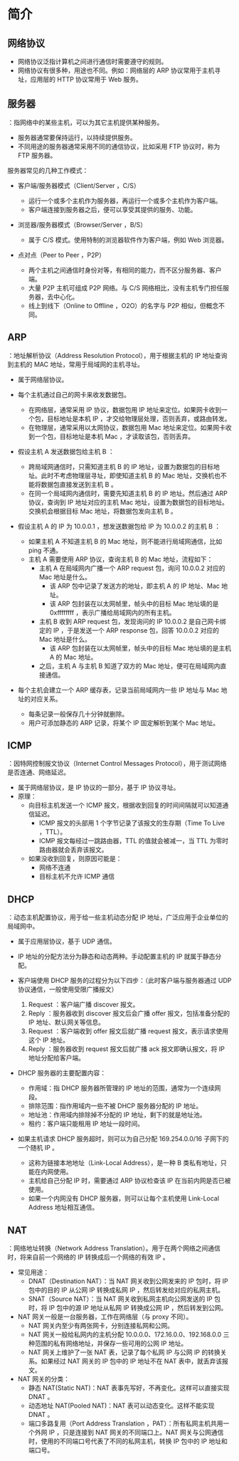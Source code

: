 # 简介

## 网络协议

- 网络协议泛指计算机之间进行通信时需要遵守的规则。
- 网络协议有很多种，用途也不同。例如：网络层的 ARP 协议常用于主机寻址，应用层的 HTTP 协议常用于 Web 服务。

## 服务器

：指网络中的某些主机，可以为其它主机提供某种服务。
- 服务器通常要保持运行，以持续提供服务。
- 不同用途的服务器通常采用不同的通信协议，比如采用 FTP 协议时，称为 FTP 服务器。

服务器常见的几种工作模式：
- 客户端/服务器模式（Client/Server ，C/S）
  - 运行一个或多个主机作为服务器，再运行一个或多个主机作为客户端。
  - 客户端连接到服务器之后，便可以享受其提供的服务、功能。

- 浏览器/服务器模式（Browser/Server ，B/S）
  - 属于 C/S 模式。使用特制的浏览器软件作为客户端，例如 Web 浏览器。

- 点对点（Peer to Peer ，P2P）
  - 两个主机之间通信时身份对等，有相同的能力，而不区分服务器、客户端。
  - 大量 P2P 主机可组成 P2P 网络。与 C/S 网络相比，没有主机专门担任服务器，去中心化。
  - 线上到线下（Online to Offline ，O2O）的名字与 P2P 相似，但概念不同。

## ARP

：地址解析协议（Address Resolution Protocol），用于根据主机的 IP 地址查询到主机的 MAC 地址，常用于局域网的主机寻址。
- 属于网络层协议。

- 每个主机通过自己的网卡来收发数据包。
  - 在网络层，通常采用 IP 协议，数据包用 IP 地址来定位。如果网卡收到一个包，目标地址是本机 IP ，才交给物理层处理，否则丢弃，或路由转发。
  - 在物理层，通常采用以太网协议，数据包用 Mac 地址来定位。如果网卡收到一个包，目标地址是本机 Mac ，才读取该包，否则丢弃。
- 假设主机 A 发送数据包给主机 B ：
  - 跨局域网通信时，只需知道主机 B 的 IP 地址，设置为数据包的目标地址。此时不考虑物理层寻址，即使知道主机 B 的 Mac 地址，交换机也不能将数据包直接发送到主机 B 。
  - 在同一个局域网内通信时，需要先知道主机 B 的 IP 地址。然后通过 ARP 协议，查询到 IP 地址对应的主机 Mac 地址，设置为数据包的目标地址。交换机会根据目标 Mac 地址，将数据包发向主机 B 。

- 假设主机 A 的 IP 为 10.0.0.1 ，想发送数据包给 IP 为 10.0.0.2 的主机 B ：
  - 如果主机 A 不知道主机 B 的 Mac 地址，则不能进行局域网通信，比如 ping 不通。
  - 主机 A 需要使用 ARP 协议，查询主机 B 的 Mac 地址，流程如下：
    - 主机 A 在局域网内广播一个 ARP request 包，询问 10.0.0.2 对应的 Mac 地址是什么。
      - 该 ARP 包中记录了发送方的地址，即主机 A 的 IP 地址、Mac 地址。
      - 该 ARP 包封装在以太网帧里，帧头中的目标 Mac 地址填的是 0xffffffff ，表示广播给局域网内的所有主机。
    - 主机 B 收到 ARP request 包，发现询问的 IP 10.0.0.2 是自己网卡绑定的 IP ，于是发送一个 ARP response 包，回答 10.0.0.2 对应的 Mac 地址是什么。
      - 该 ARP 包封装在以太网帧里，帧头中的目标 Mac 地址填的是主机 A 的 Mac 地址。
    - 之后，主机 A 与主机 B 知道了双方的 Mac 地址，便可在局域网内直接通信。

- 每个主机会建立一个 ARP 缓存表，记录当前局域网内一些 IP 地址与 Mac 地址的对应关系。
  - 每条记录一般保存几十分钟就删除。
  - 用户可添加静态的 ARP 记录，将某个 IP 固定解析到某个 Mac 地址。

## ICMP

：因特网控制报文协议（Internet Control Messages Protocol），用于测试网络是否连通、网络延迟。
- 属于网络层协议，是 IP 协议的一部分，基于 IP 协议寻址。
- 原理：
  - 向目标主机发送一个 ICMP 报文，根据收到回复的时间间隔就可以知道通信延迟。
    - ICMP 报文的头部用 1 个字节记录了该报文的生存期（Time To Live ，TTL）。
    - ICMP 报文每经过一跳路由器，TTL 的值就会被减一，当 TTL 为零时路由器就会丢弃该报文。
  - 如果没收到回复，则原因可能是：
    - 网络不连通
    - 目标主机不允许 ICMP 通信

## DHCP

：动态主机配置协议，用于给一些主机动态分配 IP 地址，广泛应用于企业单位的局域网中。
- 属于应用层协议，基于 UDP 通信。
- IP 地址的分配方法分为静态和动态两种。手动配置主机的 IP 就属于静态分配。
- 客户端使用 DHCP 服务的过程分为以下四步：（此时客户端与服务器通过 UDP 协议通信，一般使用受限广播报文）
  1. Request ：客户端广播 discover 报文。
  2. Reply ：服务器收到 discover 报文后会广播 offer 报文，包括准备分配的 IP 地址、默认网关等信息。
  3. Request ：客户端收到 offer 报文后就广播 request 报文，表示请求使用这个 IP 地址。
  4. Reply ：服务器收到 request 报文后就广播 ack 报文即确认报文，将 IP 地址分配给客户端。
- DHCP 服务器的主要配置内容：
  - 作用域：指 DHCP 服务器所管理的 IP 地址的范围，通常为一个连续网段。
  - 排除范围：指作用域内一些不被 DHCP 服务器分配的 IP 地址。
  - 地址池：作用域内排除掉不分配的 IP 地址，剩下的就是地址池。
  - 租约：客户端只能租用 IP 地址一段时间。

- 如果主机请求 DHCP 服务超时，则可以为自己分配 169.254.0.0/16 子网下的一个随机 IP 。
  - 这称为链接本地地址（Link-Local Address），是一种 B 类私有地址，只能在内网使用。
  - 主机给自己分配 IP 时，需要通过 ARP 协议检查该 IP 在当前内网是否已被使用。
  - 如果一个内网没有 DHCP 服务器，则可以让每个主机使用 Link-Local Address 地址相互通信。

## NAT

：网络地址转换（Network Address Translation）。用于在两个网络之间通信时，将来自前一个网络的 IP 转换成后一个网络的有效 IP 。
- 常见用途：
  - DNAT（Destination NAT）：当 NAT 网关收到公网发来的 IP 包时，将 IP 包中的目的 IP 从公网 IP 转换成私网 IP ，然后转发给对应的私网主机。
  - SNAT（Source NAT）：当 NAT 网关收到私网主机向公网发送的 IP 包时，将 IP 包中的源 IP 地址从私网 IP 转换成公网 IP ，然后转发到公网。
- NAT 网关一般是一台服务器，工作在网络层（与 proxy 不同）。
  - NAT 网关内至少有两张网卡，分别连接私网和公网。
  - NAT 网关一般给私网内的主机分配 10.0.0.0、172.16.0.0、192.168.0.0 三种范围的私有网络地址，并保存一些可用的公网 IP 地址。
  - NAT 网关上维护了一张 NAT 表，记录了每个私网 IP 与公网 IP 的转换关系。如果经过 NAT 网关的 IP 包中的 IP 地址不在 NAT 表中，就丢弃该报文。
- NAT 网关的分类：
  - 静态 NAT(Static NAT)：NAT 表事先写好，不再变化。这样可以直接实现 DNAT 。
  - 动态地址 NAT(Pooled NAT)：NAT 表可以动态变化。这样不能实现 DNAT 。
  - 端口多路复用（Port Address Translation ，PAT）：所有私网主机共用一个外网 IP ，只是连接到 NAT 网关的不同端口上。NAT 网关与公网通信时，使用的不同端口号代表了不同的私网主机，转换 IP 包中的 IP 地址和端口号。
